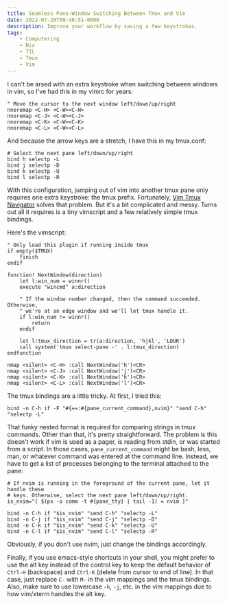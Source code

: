 ```yaml
---
title: Seamless Pane-Window Switching Between Tmux and Vim
date: 2022-07-20T09:48:51-0600
description: Improve your workflow by saving a few keystrokes.
tags:
    - Computering
    - Nix
    - TIL
    - Tmux
    - Vim
---
```


I can't be arsed with an extra keystroke when switching between windows in vim, so I've had this in my vimrc for years:

```vim
" Move the cursor to the next window left/down/up/right
nnoremap <C-H> <C-W><C-H>
nnoremap <C-J> <C-W><C-J>
nnoremap <C-K> <C-W><C-K>
nnoremap <C-L> <C-W><C-L>
```

And because the arrow keys are a stretch, I have this in my tmux.conf:

```tmux
# Select the next pane left/down/up/right
bind h selectp -L
bind j selectp -D
bind k selectp -U
bind l selectp -R
```

With this configuration, jumping out of vim into another tmux pane only requires one extra keystroke: the tmux prefix. Fortunately, [Vim Tmux Navigator](https://github.com/christoomey/vim-tmux-navigator) solves that problem. But it's a bit complicated and messy. Turns out all it requires is a tiny vimscript and a few relatively simple tmux bindings.

Here's the vimscript:

```vim
" Only load this plugin if running inside tmux
if empty($TMUX)
    finish
endif

function! NextWindow(direction)
    let l:win_num = winnr()
    execute "wincmd" a:direction

    " If the window number changed, then the command succeeded. Otherwise,
    " we're at an edge window and we'll let tmux handle it.
    if l:win_num != winnr()
        return
    endif

    let l:tmux_direction = tr(a:direction, 'hjkl', 'LDUR')
    call system('tmux select-pane -' . l:tmux_direction)
endfunction

nmap <silent> <C-H> :call NextWindow('h')<CR>
nmap <silent> <C-J> :call NextWindow('j')<CR>
nmap <silent> <C-K> :call NextWindow('k')<CR>
nmap <silent> <C-L> :call NextWindow('l')<CR>
```

The tmux bindings are a little tricky. At first, I tried this:

```tmux
bind -n C-h if -F "#{==:#{pane_current_command},nvim}" "send C-h" "selectp -L"
```

That funky nested format is required for comparing strings in tmux commands. Other than that, it's pretty straightforward. The problem is this doesn't work if vim is used as a pager, is reading from stdin, or was started from a script. In those cases, `pane_current_command` might be bash, less, man, or whatever command was entered at the command line. Instead, we have to get a list of processes belonging to the terminal attached to the pane:

```tmux
# If nvim is running in the foreground of the current pane, let it handle these
# keys. Otherwise, select the next pane left/down/up/right.
is_nvim="[ $(ps -o comm -t #{pane_tty} | tail -1) = nvim ]"

bind -n C-h if "$is_nvim" "send C-h" "selectp -L"
bind -n C-j if "$is_nvim" "send C-j" "selectp -D"
bind -n C-k if "$is_nvim" "send C-k" "selectp -U"
bind -n C-l if "$is_nvim" "send C-l" "selectp -R"
```

Obviously, if you don't use nvim, just change the bindings accordingly.

Finally, if you use emacs-style shortcuts in your shell, you might prefer to use the alt key instead of the control key to keep the default behavior of `Ctrl-H` (backspace) and `Ctrl-K` (delete from cursor to end of line). In that case, just replace `C-` with `M-` in the vim mappings and the tmux bindings. Also, make sure to use lowercase `-h`, `-j`, etc. in the vim mappings due to how vim/xterm handles the alt key.


